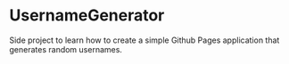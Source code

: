 # UsernameGenerator
Side project to learn how to create a simple Github Pages application that generates random usernames.
